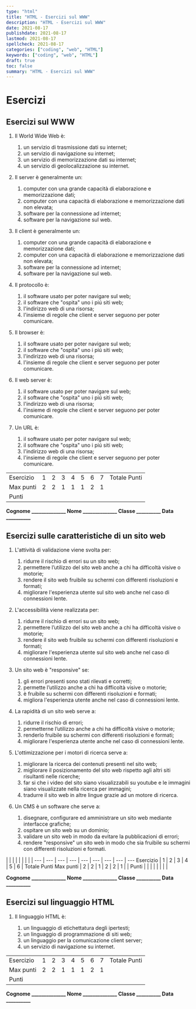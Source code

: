 ```yaml
---
type: "html"
title: "HTML - Esercizi sul WWW"
description: "HTML - Esercizi sul WWW"
date: 2021-08-17
publishdate: 2021-08-17
lastmod: 2021-08-17
spellcheck: 2021-08-17
categories: ["coding", "web", "HTML"]
keywords: ["coding", "web", "HTML"]
draft: true
toc: false
summary: "HTML - Esercizi sul WWW"
---
```


# Esercizi

## Esercizi sul WWW

1. Il World Wide Web è:

    1. un servizio di trasmissione dati su internet;
    2. un servizio di navigazione su internet;
    3. un servizio di memorizzazione dati su internet;
    4. un servizio di geolocalizzazione su internet.

2. Il server è generalmente un:

    1. computer con una grande capacità di elaborazione e memorizzazione dati;
    2. computer con una capacità di elaborazione e memorizzazione dati non elevata;
    3. software per la connessione ad internet;
    4. software per la navigazione sul web.

3. Il client è generalmente un:

    1. computer con una grande capacità di elaborazione e memorizzazione dati;
    2. computer con una capacità di elaborazione e memorizzazione dati non elevata;
    3. software per la connessione ad internet;
    4. software per la navigazione sul web.

4. Il protocollo è:

    1. il software usato per poter navigare sul web;
    2. il software che "ospita" uno i piú siti web;
    3. l'indirizzo web di una risorsa;
    4. l'insieme di regole che client e server seguono per poter comunicare.

5. Il browser è:

    1. il software usato per poter navigare sul web;
    2. il software che "ospita" uno i piú siti web;
    3. l'indirizzo web di una risorsa;
    4. l'insieme di regole che client e server seguono per poter comunicare.

6. Il web server è:

    1. il software usato per poter navigare sul web;
    2. il software che "ospita" uno i piú siti web;
    3. l'indirizzo web di una risorsa;
    4. l'insieme di regole che client e server seguono per poter comunicare.

7. Un URL è:

    1. il software usato per poter navigare sul web;
    2. il software che "ospita" uno i piú siti web;
    3. l'indirizzo web di una risorsa;
    4. l'insieme di regole che client e server seguono per poter comunicare.

<!-- markdownlint-disable MD009 MD036 -->

 |        |     |     |     |     |     |     |     |     | 
---       | --- | --- | --- | --- | --- | --- | --- | --- 
Esercizio |  1  |  2  |  3  |  4  |  5  |  6  |  7  | Totale Punti
Max punti |  2  |  2  |  1  |  1  |  1  |  2  |  1  |     |
Punti     |     |     |     |     |     |     |     |     |

**Cognome ______________ Nome ______________ Classe __________ Data __________**

<!-- markdownlint-enable MD009 MD036 -->

## Esercizi sulle caratteristiche di un sito web

1. L'attività di validazione viene svolta per:

    1. ridurre il rischio di errori su un sito web;
    2. permettere l’utilizzo del sito web anche a chi ha difficoltà visive o motorie;
    3. rendere il sito web fruibile su schermi con differenti risoluzioni e formati;
    4. migliorare l'esperienza utente sul sito web anche nel caso di connessioni lente.

2. L'accessibilità viene realizzata per:

    1. ridurre il rischio di errori su un sito web;
    2. permettere l’utilizzo del sito web anche a chi ha difficoltà visive o motorie;
    3. rendere il sito web fruibile su schermi con differenti risoluzioni e formati;
    4. migliorare l'esperienza utente sul sito web anche nel caso di connessioni lente.

3. Un sito web è "responsive" se:

    1. gli errori presenti sono stati rilevati e corretti;
    2. permette l’utilizzo anche a chi ha difficoltà visive o motorie;
    3. è fruibile su schermi con differenti risoluzioni e formati;
    4. migliora l'esperienza utente anche nel caso di connessioni lente.

4. La rapidità di un sito web serve a:

    1. ridurre il rischio di errori;
    2. permetterne l’utilizzo anche a chi ha difficoltà visive o motorie;
    3. renderlo fruibile su schermi con differenti risoluzioni e formati;
    4. migliorare l'esperienza utente anche nel caso di connessioni lente.

5. L'ottimizzazione per i motori di ricerca serve a:

    1. migliorare la ricerca dei contenuti presenti nel sito web;
    2. migliorare il posizionamento del sito web rispetto agli altri siti risultanti nelle ricerche;
    3. far si che i video del sito siano visualizzabili su youtube e le immagini siano visualizzate nella ricerca per immagini;
    4. tradurre il sito web in altre lingue grazie ad un motore di ricerca.

6. Un CMS è un software che serve a:

    1. disegnare, configurare ed amministrare un sito web mediante interfacce grafiche;
    2. ospitare un sito web su un dominio;
    3. validare un sito web in modo da evitare la pubblicazioni di errori;
    4. rendere "responsive" un sito web in modo che sia fruibile su schermi con differenti risoluzioni e formati.

<!-- markdownlint-disable MD009 MD036 -->

 |        |     |     |     |     |     |     |     | 
---       | --- | --- | --- | --- | --- | --- | --- | --- 
Esercizio |  1  |  2  |  3  |  4  |  5  |  6  | Totale Punti
Max punti |  2  |  2  |  1  |  2  |  2  |  1  |     |
Punti     |     |     |     |     |     |     |     |

**Cognome ______________ Nome ______________ Classe __________ Data __________**

<!-- markdownlint-enable MD009 MD036 -->

## Esercizi sul linguaggio HTML

1. Il linguaggio HTML è:

    1. un linguaggio di etichettatura degli ipertesti;
    2. un linguaggio di programmazione di siti web;
    3. un linguaggio per la comunicazione client server;
    4. un servizio di navigazione su internet.

<!-- markdownlint-disable MD009 MD036 -->

 |        |     |     |     |     |     |     |     |     | 
---       | --- | --- | --- | --- | --- | --- | --- | --- 
Esercizio |  1  |  2  |  3  |  4  |  5  |  6  |  7  | Totale Punti
Max punti |  2  |  2  |  1  |  1  |  1  |  2  |  1  |     |
Punti     |     |     |     |     |     |     |     |     |

**Cognome ______________ Nome ______________ Classe __________ Data __________**

<!-- markdownlint-enable MD009 MD036 -->
